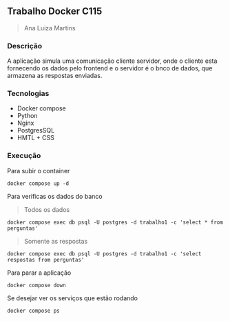 ## Trabalho Docker C115
> Ana Luiza Martins 

### Descrição 
A aplicação simula uma comunicação cliente servidor, onde o cliente esta fornecendo os dados pelo frontend e o servidor é o bnco de dados, que armazena as respostas enviadas.

### Tecnologias
- Docker compose
- Python
- Nginx
- PostgresSQL
- HMTL + CSS

### Execução

Para subir o container
```
docker compose up -d
```

Para verificas os dados do banco
> Todos os dados
```
docker compose exec db psql -U postgres -d trabalho1 -c 'select * from perguntas'
```
> Somente as respostas
```
docker compose exec db psql -U postgres -d trabalho1 -c 'select respostas from perguntas'
```

Para parar a aplicação
```
docker compose down
```

Se desejar ver os serviços que estão rodando
```
docker compose ps
```